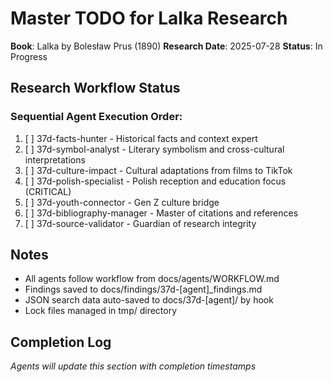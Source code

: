 # Master TODO for Lalka Research

**Book**: Lalka by Bolesław Prus (1890)
**Research Date**: 2025-07-28
**Status**: In Progress

## Research Workflow Status

### Sequential Agent Execution Order:

1. [ ] 37d-facts-hunter - Historical facts and context expert
2. [ ] 37d-symbol-analyst - Literary symbolism and cross-cultural interpretations  
3. [ ] 37d-culture-impact - Cultural adaptations from films to TikTok
4. [ ] 37d-polish-specialist - Polish reception and education focus (CRITICAL)
5. [ ] 37d-youth-connector - Gen Z culture bridge
6. [ ] 37d-bibliography-manager - Master of citations and references
7. [ ] 37d-source-validator - Guardian of research integrity

## Notes

- All agents follow workflow from docs/agents/WORKFLOW.md
- Findings saved to docs/findings/37d-[agent]_findings.md
- JSON search data auto-saved to docs/37d-[agent]/ by hook
- Lock files managed in tmp/ directory

## Completion Log

*Agents will update this section with completion timestamps*

